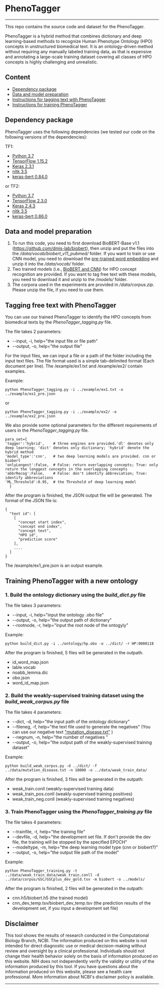 # PhenoTagger
***
This repo contains the source code and dataset for the PhenoTagger.

PhenoTagger is a hybrid method that combines dictionary and deep learning-based methods to recognize Human Phenotype Ontology (HPO) concepts in unstructured biomedical text. It is an ontology-driven method without requiring any manually labeled training data, as that is expensive and annotating a large-scale training dataset covering all classes of HPO concepts is highly challenging and unrealistic.

## Content
- [Dependency package](#package)
- [Data and model preparation](#preparation)
- [Instructions for tagging text with PhenoTagger](#tagging)
- [Instructions for training PhenoTagger](#training)

## Dependency package
<a name="package"></a>

PhenoTagger uses the following dependencies (we tested our code on the following versions of the dependencies):

TF1:
- [Python 3.7](https://www.python.org/)
- [TensorFlow 1.15.2](http://www.deeplearning.net/software/theano/)
- [Keras 2.3.1](http://www.numpy.org/)
- [nltk 3.5](www.nltk.org)
- [keras-bert 0.84.0](https://github.com/CyberZHG/keras-bert)

or TF2:
- [Python 3.7](https://www.python.org/)
- [TensorFlow 2.3.0](https://www.tensorflow.org/)
- [Keras 2.4.3](http://www.numpy.org/)
- [nltk 3.5](www.nltk.org)
- [keras-bert 0.86.0](https://github.com/CyberZHG/keras-bert)


## Data and model preparation
<a name="preparation"></a>

1. To run this code, you need to first download BioBERT-Base v1.1 (https://github.com/dmis-lab/biobert), then unzip and put the files into the */data/vocab/biobert_v11_pubmed/* folder. If you want to train or use CNN model, you need to download the [pre-trained word embedding](https://ftp.ncbi.nlm.nih.gov/pub/lu/PhenoTagger/bio_embedding_intrinsic.zip) and unzip it into the */data/vocab/* folder. 
2. Two trained models (i.e., [BioBERT and CNN](https://ftp.ncbi.nlm.nih.gov/pub/lu/PhenoTagger/models.zip)) for HPO concept recognition are provided. If you want to tag free text with these models, you need to download it and unzip to the */models/* folder. 
3. The corpora used in the experiments are provided in */data/corpus.zip*. Please unzip the file, if you need to use them.

## Tagging free text with PhenoTagger
<a name="tagging"></a>

You can use our trained PhenoTagger to identify the HPO concepts from biomedical texts by the *PhenoTagger_tagging.py* file.


The file takes 2 parameters:

- --input, -i, help="the input file or file path"
- --output, -o, help="the output file"

For the input files, we can input a file or a path of the folder including the input text files.
The file format used is a simple tab-delimited format (Each document per line). The /example/ex1.txt and /example/ex2/ contain examples. 

Example:

```
python PhenoTagger_tagging.py -i ../example/ex1.txt -o ../example/ex1_pre.json
```

or 

```
python PhenoTagger_tagging.py -i ../example/ex2/ -o ../example/ex2_pre.json
```

We also provide some optional parameters for the different requirements of users in the *PhenoTagger_tagging.py* file.

```
para_set={
'tagger':'hybrid',    # three engines are provided.'dl' denotes only deep learning; 'dict' denotes only dictionary; 'hybrid' denote the hybrid method
'model_type':'cnn',   # two deep learning models are provided. cnn or biobert
'onlyLongest':False,  # False: return overlapping concepts; True: only return the longgest concepts in the overlapping concepts
'abbrRecog':False,    # False: don't identify abbreviation; True: identify abbreviations
'ML_Threshold':0.95,  # the Threshold of deep learning model
  }
```
After the program is finished, the JSON output file will be generated. The format of the JSON file is:

    {
      "text id": [
	    [
	      "concept start index",
	      "concept end index",
	      "concept text",
	      "HPO id",
	      "prediction score"
	    ],
        ....
      ]
    }

The /example/ex1_pre.json is an output example.


## Training PhenoTagger with a new ontology
<a name="training"></a>

### 1. Build the ontology dictionary using the *build_dict.py* file

The file takes 3 parameters:

- --input, -i, help="input the ontology .obo file"
- --output, -o, help="the output path of dictionary"
- --rootnode, -r, help="input the root node of the ontogyly"

Example:

```
python build_dict.py -i ../ontology/hp.obo -o ../dict/ -r HP:0000118
```

After the program is finished, 5 files will be generated in the outpath.

- id\_word\_map.json
- lable.vocab
- noabb\_lemma.dic
- obo.json
- word\_id\_map.json

### 2. Build the weakly-supervised training dataset using the *build_weak_corpus.py* file

The file takes 4 parameters:

- --dict, -d, help="the input path of the ontology dictionary"
- --fileneg, -f, help="the text file used to generate the negatives" (You can use our negative text ["mutation_disease.txt"](https://ftp.ncbi.nlm.nih.gov/pub/lu/PhenoTagger/mutation_disease.zip) )
- --negnum, -n, help="the number of negatives "
- --output, -o, help="the output path of the weakly-supervised training dataset"

Example:

```
python build_weak_corpus.py -d ../dict/ -f ../data/mutation_disease.txt -n 10000 -o ../data/weak_train_data/
```

After the program is finished, 3 files will be generated in the outpath:

- weak\_train.conll       (weakly-supervised training data)
- weak\_train\_pos.conll  (weakly-supervised training positives)
- weak\_train\_neg.conll  (weakly-supervised training negatives)

### 3. Train PhenoTagger using the *PhenoTagger_training.py* file

The file takes 4 parameters:

- --trainfile, -t, help="the training file"
- --devfile, -d, help="the development set file. If don't provide the dev file, the training will be stopped by the specified EPOCH"
- --modeltype, -m, help="the deep learning model type (cnn or biobert?)"
- --output, -o, help="the output file path of the model"

Example:

```
python PhenoTagger_training.py -t ../data/weak_train_data/weak_train.conll -d ../data/corpus/GSC/GSCplus_dev_gold.tsv -m biobert -o ../models/
```

After the program is finished, 2 files will be generated in the outpath:

- cnn.h5/biobert.h5                      (the trained model)
- cnn_dev_temp.tsv/biobert_dev_temp.tsv  (the prediction results of the development set, if you input a development set file)


## Disclaimer

This tool shows the results of research conducted in the Computational Biology Branch, NCBI. The information produced on this website is not intended for direct diagnostic use or medical decision-making without review and oversight by a clinical professional. Individuals should not change their health behavior solely on the basis of information produced on this website. NIH does not independently verify the validity or utility of the information produced by this tool. If you have questions about the information produced on this website, please see a health care professional. More information about NCBI's disclaimer policy is available.

***
